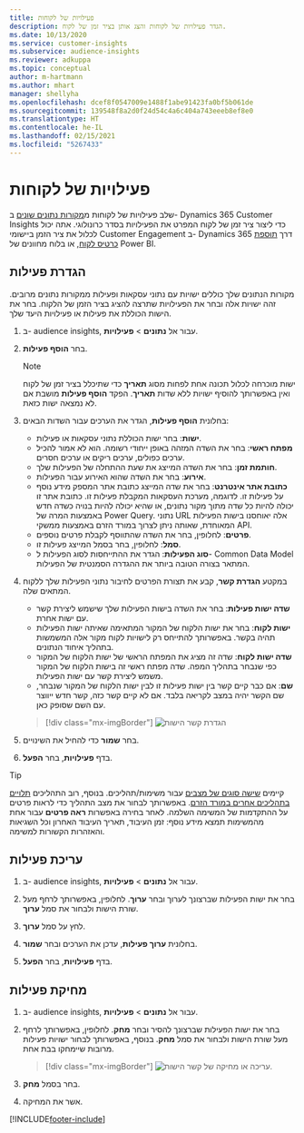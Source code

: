 ```yaml
---
title: פעילויות של לקוחות
description: הגדר פעילויות של לקוחות והצג אותן בציר זמן של לקוח.
ms.date: 10/13/2020
ms.service: customer-insights
ms.subservice: audience-insights
ms.reviewer: adkuppa
ms.topic: conceptual
author: m-hartmann
ms.author: mhart
manager: shellyha
ms.openlocfilehash: dcef8f0547009e1488f1abe91423fa0bf5b061de
ms.sourcegitcommit: 139548f8a2d0f24d54c4a6c404a743eeeb8ef8e0
ms.translationtype: HT
ms.contentlocale: he-IL
ms.lasthandoff: 02/15/2021
ms.locfileid: "5267433"
---
```

# <a name="customer-activities"></a>פעילויות של לקוחות

שלב פעילויות של לקוחות מ[מקורות נתונים שונים](data-sources.md) ב- Dynamics 365 Customer Insights כדי ליצור ציר זמן של לקוח המפרט את הפעילויות בסדר כרונולוגי. אתה יכול לכלול את ציר הזמן ביישומי Customer Engagement ב- Dynamics 365 דרך [תוספת כרטיס לקוח](customer-card-add-in.md), או בלוח מחוונים של Power BI.

## <a name="define-an-activity"></a>הגדרת פעילות

מקורות הנתונים שלך כוללים ישויות עם נתוני עסקאות ופעילות ממקורות נתונים מרובים. זהה ישויות אלה ובחר את הפעילויות שתרצה להציג בציר הזמן של הלקוח. בחר את הישות הכוללת את פעילות או פעילויות היעד שלך.

1. ב- audience insights, עבור אל **נתונים** > **פעילויות**.

1. בחר **הוסף פעילות**.

   > [!NOTE]
   > ישות מוכרחה לכלול תכונה אחת לפחות מסוג **תאריך** כדי שתיכלל בציר זמן של לקוח ואין באפשרותך להוסיף ישויות ללא שדות **תאריך**. הפקד **הוסף פעילות** מושבת אם לא נמצאה ישות כזאת.

1. בחלונית **הוסף פעילות**, הגדר את הערכים עבור השדות הבאים:

   - **ישות**: בחר ישות הכוללת נתוני עסקאות או פעילות.
   - **מפתח ראשי**: בחר את השדה המזהה באופן ייחודי רשומה. הוא לא אמור להכיל ערכים כפולים, ערכים ריקים או ערכים חסרים.
   - **חותמת זמן**: בחר את השדה המייצג את שעת ההתחלה של הפעילות שלך.
   - **אירוע**: בחר את השדה שהוא האירוע עבור הפעילות.
   - **כתובת אתר אינטרנט**: בחר את שדה המייצג כתובת אתר המספק מידע נוסף על פעילות זו. לדוגמה, מערכת העסקאות המקבלת פעילות זו. כתובת אתר זו יכולה להיות כל שדה מתוך מקור נתונים, או שהיא יכולה להיות בנויה כשדה חדש באמצעות המרה‬ של Power Query. נתוני URL אלה יאוחסנו בישות הפעילות המאוחדת, שאותה ניתן לצרוך במורד הזרם באמצעות ממשקי API.
   - **פרטים**: לחלופין, בחר את השדה שהתווסף לקבלת פרטים נוספים.
   - **סמל**: לחלופין, בחר בסמל המייצג פעילות זו.
   - **סוג הפעילות**: הגדר את ההתייחסות לסוג הפעילות ל- Common Data Model המתאר בצורה הטובה ביותר את ההגדרה הסמנטית של הפעילות.

1. במקטע **הגדרת קשר**, קבע את תצורת הפרטים לחיבור נתוני הפעילות שלך ללקוח המתאים שלה.

    - **שדה ישות פעילות**: בחר את השדה בישות הפעילות שלך שישמש ליצירת קשר עם ישות אחרת.
    - **ישות לקוח**: בחר את ישות הלקוח של המקור המתאימה שאיתה ישות הפעילות תהיה בקשר. באפשרותך להתייחס רק לישויות לקוח מקור אלה המשמשות בתהליך איחוד הנתונים.
    - **שדה ישות לקוח**: שדה זה מציג את המפתח הראשי של ישות הלקוח של המקור כפי שנבחר בתהליך המפה. שדה מפתח ראשי זה בישות הלקוח של המקור משמש ליצירת קשר עם ישות הפעילות.
    - **שם**: אם כבר קיים קשר בין ישות פעילות זו לבין ישות הלקוח של המקור שנבחר, שם הקשר יהיה במצב לקריאה בלבד. אם לא קיים קשר כזה, קשר חדש ייווצר עם השם שסופק כאן.
   
   > [!div class="mx-imgBorder"]
   > ![הגדרת קשר הישות](media/activities-entities-define.png "הגדרת קשר הישות")

1. בחר **שמור** כדי להחיל את השינויים.

1. בדף **פעילויות**, בחר **הפעל**.

> [!TIP]
> קיימים [שישה סוגים של מצבים](system.md#status-types) עבור משימות/תהליכים. בנוסף, רוב התהליכים [תלויים בתהליכים אחרים במורד הזרם](system.md#refresh-policies). באפשרותך לבחור את מצב התהליך כדי לראות פרטים על ההתקדמות של המשימה השלמה. לאחר בחירה באפשרות **ראה פרטים** עבור אחת מהמשימות תמצא מידע נוסף: זמן העיבוד, תאריך העיבוד האחרון וכל השגיאות והאזהרות הקשורות למשימה.

## <a name="edit-an-activity"></a>עריכת פעילות

1. ב- audience insights, עבור אל **נתונים** > **פעילויות**.

2. בחר את ישות הפעילות שברצונך לערוך ובחר **ערוך**. לחלופין, באפשרותך לרחף מעל שורת הישות ולבחור את סמל **ערוך**.

3. לחץ על סמל **ערוך**.

4. בחלונית **ערוך פעילות**, עדכן את הערכים ובחר **שמור**.

5. בדף **פעילויות**, בחר **הפעל**.

## <a name="delete-an-activity"></a>מחיקת פעילות

1. ב- audience insights, עבור אל **נתונים** > **פעילויות**.

2. בחר את ישות הפעילות שברצונך להסיר ובחר **מחק**. לחלופין, באפשרותך לרחף מעל שורת הישות ולבחור את סמל **מחק**. בנוסף, באפשרותך לבחור ישויות פעילות מרובות שיימחקו בבת אחת.
   > [!div class="mx-imgBorder"]
   > ![עריכה או מחיקה של קשר הישות](media/activities-entities-edit-delete.png "עריכה או מחיקה של קשר הישות.").

3. בחר בסמל **מחק**.

4. אשר את המחיקה.


[!INCLUDE[footer-include](../includes/footer-banner.md)]